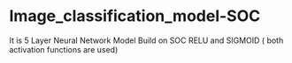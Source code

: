 # Image_classification_model-SOC
It is 5 Layer Neural Network Model Build on SOC 
RELU and SIGMOID ( both activation functions are used)

